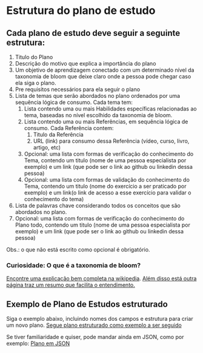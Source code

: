 # Estrutura do plano de estudo

## Cada plano de estudo deve seguir a seguinte estrutura:

1. Titulo do Plano
2. Descrição do motivo que explica a importância do plano
3. Um objetivo de aprendizagem conectado com um determinado nível da taxonomia de bloom que deixe claro onde a pessoa
	 pode chegar caso ela siga o plano.
4. Pre requisitos necessários para ela seguir o plano
5. Lista de temas que serão abordados no plano ordenados por uma sequência lógica de consumo. Cada tema tem:
	1. Lista contendo uma ou mais Habilidades específicas relacionadas ao tema, baseadas no nível escolhido da taxonomia
		 de bloom.
	2. Lista contendo uma ou mais Referências, em sequência lógica de consumo. Cada Referência contem:
		1. Titulo da Referência
		2. URL (link) para consumo dessa Referência (vídeo, curso, livro, artigo, etc)
	3. Opcional: uma lista com formas de verificação do conhecimento do Tema, contendo um titulo (nome de uma pessoa
		 especialista
		 por exemplo) e um link (que pode ser o link ao github ou linkedin dessa pessoa)
	4. Opcional: uma lista com formas de validação do conhecimento do Tema, contendo um titulo (nome do exercício a ser
		 praticado por exemplo) e um link(o link de acesso a esse exercício para validar o conhecimento do tema)
6. Lista de palavras chave considerando todos os conceitos que são abordados no plano.
7. Opcional: uma lista com formas de verificação do conhecimento do Plano todo, contendo um titulo (nome de uma pessoa
	 especialista
	 por exemplo) e um link (que pode ser o link ao github ou linkedin dessa pessoa)

Obs.: o que não está escrito como opcional é obrigatório.

### Curiosidade: O que é a taxonomia de bloom?

[Encontre uma explicação bem completa na wikipedia](https://en.wikipedia.org/wiki/Bloom%27s_taxonomy). [Além disso está outra página traz um resumo que facilita o entendimento.](https://www.coloradocollege.edu/other/assessment/how-to-assess-learning/learning-outcomes/blooms-revised-taxonomy.html#:~:text=There%20are%20six%20levels%20of,analyzing%2C%20evaluating%2C%20and%20creating)

## Exemplo de Plano de Estudos estruturado

Siga o exemplo abaixo, incluindo nomes dos campos e estrutura para criar um novo plano.
[Segue plano estruturado como exemplo a ser seguido](https://github.com/zup-academy/planos-estudos-zup/blob/master/application/solid.md)

Se tiver familiaridade e quiser, pode mandar ainda em JSON, como por
exemplo: [Plano em JSON](https://gist.github.com/jacksonmotazup/a4f9507d4ec1ea7f8ad75f123122a3ca)
